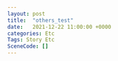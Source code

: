 ```yaml
---
layout: post
title:  "others_test"
date:   2021-12-22 11:00:00 +0000
categories: Etc
Tags: Story Etc
SceneCode: []
---
```

